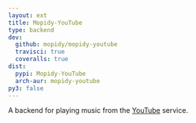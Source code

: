 ```yaml
---
layout: ext
title: Mopidy-YouTube
type: backend
dev:
  github: mopidy/mopidy-youtube
  travisci: true
  coveralls: true
dist:
  pypi: Mopidy-YouTube
  arch-aur: mopidy-youtube
py3: false
---
```


A backend for playing music from the
[YouTube](https://www.youtube.com/) service.

